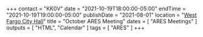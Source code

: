 +++
contact = "KK0V"
date = "2021-10-19T18:00:00-05:00"
endTime = "2021-10-19T19:00:00-05:00"
publishDate = "2021-08-01"
location = "[West Fargo City Hall](/places/west-fargo-city-hall/)"
title = "October ARES Meeting"
dates = [ "ARES Meetings" ]
outputs = [ "HTML", "Calendar" ]
tags = [ "ARES" ]
+++
